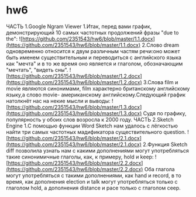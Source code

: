 # hw6
ЧАСТЬ 1.Google Ngram Viewer
1.Итак, перед вами график, демонстрирующий 10 самых частотных продолжений фразы "due to the":
![https://github.com/2351543/hw6/blob/master/1.1.docx](https://github.com/2351543/hw6/blob/master/1.1.docx)
2.Слово dream одновременно относится к двум различным частям речи:оно может быть именем существительным и переводиться с английского языка как "мечта" и в то же время оно является и глаголом, обозначающим "мечтать", "видеть сны".
![https://github.com/2351543/hw6/blob/master/1.2.docx](https://github.com/2351543/hw6/blob/master/1.2.docx)
3.Слова film и movie являются синонимами, film характерно британскому английскому языку,а слово movie- американскому английскому.Следующий график натолкнёт нас на некие мысли и выводы:
![https://github.com/2351543/hw6/blob/master/1.3.docx](https://github.com/2351543/hw6/blob/master/1.3.docx)
Cудя по графику, популярность у обоих слов возросла к 2000 году. 
ЧАСТЬ 2.Sketch Engine
1.С помощью функции Word Sketch нам удалось с лёгкостью найти три самых частотных мадификатора существительного question.
![https://github.com/2351543/hw6/blob/master/2.1.docx](https://github.com/2351543/hw6/blob/master/2.1.docx)
2.Функция Sketch diff позволила узнать нам с какими дополнениями могут употребляться такие синонимичные глаголы, как, к примеру, hold и keep:
![https://github.com/2351543/hw6/blob/master/2.2.docx](https://github.com/2351543/hw6/blob/master/2.2.docx)
Оба глагола могут употребляться с такими дополнениями, как hand и record, в то время, как дополнения election и talk могут употребляться только с глаголом hold, а дополнения distance и pace только с глаголом ceep.

